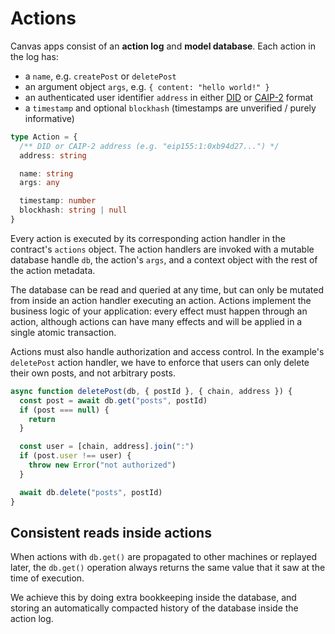 # Actions

Canvas apps consist of an **action log** and **model database**. Each action in the log has:

- a `name`, e.g. `createPost` or `deletePost`
- an argument object `args`, e.g. `{ content: "hello world!" }`
- an authenticated user identifier `address` in either [DID](https://w3c-ccg.github.io/did-primer) or [CAIP-2](https://github.com/ChainAgnostic/CAIPs/blob/main/CAIPs/caip-2.md) format
- a `timestamp` and optional `blockhash` (timestamps are unverified / purely informative)

```ts
type Action = {
  /** DID or CAIP-2 address (e.g. "eip155:1:0xb94d27...") */
  address: string

  name: string
  args: any

  timestamp: number
  blockhash: string | null
}
```

Every action is executed by its corresponding action handler in the contract's `actions` object. The action handlers are invoked with a mutable database handle `db`, the action's `args`, and a context object with the rest of the action metadata.

The database can be read and queried at any time, but can only be mutated from inside an action handler executing an action. Actions implement the business logic of your application: every effect must happen through an action, although actions can have many effects and will be applied in a single atomic transaction.

Actions must also handle authorization and access control. In the example's `deletePost` action handler, we have to enforce that users can only delete their own posts, and not arbitrary posts.

```ts
async function deletePost(db, { postId }, { chain, address }) {
  const post = await db.get("posts", postId)
  if (post === null) {
    return
  }

  const user = [chain, address].join(":")
  if (post.user !== user) {
    throw new Error("not authorized")
  }

  await db.delete("posts", postId)
}
```

## Consistent reads inside actions

When actions with `db.get()` are propagated to other machines or replayed later, the `db.get()` operation always returns the same value that it saw at the time of execution.

We achieve this by doing extra bookkeeping inside the database, and storing an automatically compacted history of the database inside the action log.
